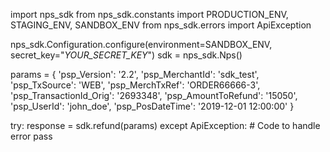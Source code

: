 import nps_sdk
from nps_sdk.constants import PRODUCTION_ENV, STAGING_ENV, SANDBOX_ENV
from nps_sdk.errors import ApiException

nps_sdk.Configuration.configure(environment=SANDBOX_ENV,
                            secret_key="_YOUR_SECRET_KEY_")
sdk = nps_sdk.Nps()

params = {
    'psp_Version': '2.2',
    'psp_MerchantId': 'sdk_test',
    'psp_TxSource': 'WEB',
    'psp_MerchTxRef': 'ORDER66666-3',
    'psp_TransactionId_Orig': '2693348',
    'psp_AmountToRefund': '15050',
    'psp_UserId': 'john_doe',
    'psp_PosDateTime': '2019-12-01 12:00:00'
}

try: 
    response = sdk.refund(params) 
except ApiException: 
    # Code to handle error 
    pass 
